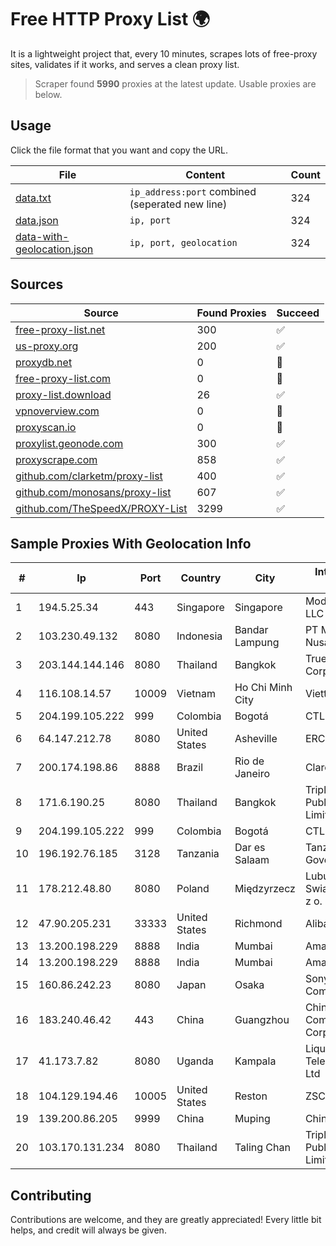 
# Free HTTP Proxy List 🌍

It is a lightweight project that, every 10 minutes, scrapes lots of free-proxy sites, validates if it works, and serves a clean proxy list.


> Scraper found **5990** proxies at the latest update. Usable proxies are below.

## Usage

Click the file format that you want and copy the URL.


|File|Content|Count|
|----|-------|-----|
|[data.txt](https://raw.githubusercontent.com/themiralay/Proxy-List-World/master/data.txt)|`ip_address:port` combined (seperated new line)|324|
|[data.json](https://raw.githubusercontent.com/themiralay/Proxy-List-World/master/data.json)|`ip, port`|324|
|[data-with-geolocation.json](https://raw.githubusercontent.com/themiralay/Proxy-List-World/master/data-with-geolocation.json)|`ip, port, geolocation`|324|

## Sources

|Source|Found Proxies|Succeed|
|------|-------------|-------|
|[free-proxy-list.net](https://free-proxy-list.net)|300|✅|
|[us-proxy.org](https://www.us-proxy.org)|200|✅|
|[proxydb.net](http://proxydb.net)|0|🚫|
|[free-proxy-list.com](https://free-proxy-list.com/?page=&port=&type%5B%5D=http&type%5B%5D=https&up_time=0&search=Search)|0|🚫|
|[proxy-list.download](https://www.proxy-list.download/HTTP)|26|✅|
|[vpnoverview.com](https://vpnoverview.com/privacy/anonymous-browsing/free-proxy-servers)|0|🚫|
|[proxyscan.io](https://www.proxyscan.io)|0|🚫|
|[proxylist.geonode.com](https://proxylist.geonode.com/api/proxy-list?limit=300&page=1&sort_by=lastChecked&sort_type=desc&protocols=http,https)|300|✅|
|[proxyscrape.com](https://api.proxyscrape.com/v2/?request=displayproxies&protocol=http&timeout=10000&country=all&ssl=all&anonymity=all)|858|✅|
|[github.com/clarketm/proxy-list](https://raw.githubusercontent.com/clarketm/proxy-list/master/proxy-list-raw.txt)|400|✅|
|[github.com/monosans/proxy-list](https://raw.githubusercontent.com/monosans/proxy-list/main/proxies/http.txt)|607|✅|
|[github.com/TheSpeedX/PROXY-List](https://raw.githubusercontent.com/TheSpeedX/PROXY-List/master/http.txt)|3299|✅|


## Sample Proxies With Geolocation Info

|#|Ip|Port|Country|City|Internet Service Provider|
|-|--|----|-------|----|-------------------------|
|1|194.5.25.34|443|Singapore|Singapore|Mod Mission Critical LLC|
|2|103.230.49.132|8080|Indonesia|Bandar Lampung|PT Mandala Lintas Nusa|
|3|203.144.144.146|8080|Thailand|Bangkok|True Internet Corporation CO. Ltd.|
|4|116.108.14.57|10009|Vietnam|Ho Chi Minh City|Viettel Corporation|
|5|204.199.105.222|999|Colombia|Bogotá|CTL Colombia|
|6|64.147.212.78|8080|United States|Asheville|ERC Broadband|
|7|200.174.198.86|8888|Brazil|Rio de Janeiro|Claro S.A|
|8|171.6.190.25|8080|Thailand|Bangkok|Triple T Broadband Public Company Limited|
|9|204.199.105.222|999|Colombia|Bogotá|CTL Colombia|
|10|196.192.76.185|3128|Tanzania|Dar es Salaam|Tanzania e-Government Agency|
|11|178.212.48.80|8080|Poland|Międzyrzecz|Lubuskie Sieci Swiatlowodowe Sp. z o. o.|
|12|47.90.205.231|33333|United States|Richmond|Alibaba.com LLC|
|13|13.200.198.229|8888|India|Mumbai|Amazon.com, Inc.|
|14|13.200.198.229|8888|India|Mumbai|Amazon.com, Inc.|
|15|160.86.242.23|8080|Japan|Osaka|Sony Network Communications Inc|
|16|183.240.46.42|443|China|Guangzhou|China Mobile Communications Corporation|
|17|41.173.7.82|8080|Uganda|Kampala|Liquid Telecommunications Ltd|
|18|104.129.194.46|10005|United States|Reston|ZSCALER, INC.|
|19|139.200.86.205|9999|China|Muping|Chinanet|
|20|103.170.131.234|8080|Thailand|Taling Chan|Triple T Broadband Public Company Limited|



## Contributing

Contributions are welcome, and they are greatly appreciated! Every
little bit helps, and credit will always be given.

